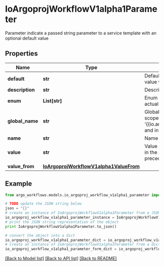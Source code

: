 # IoArgoprojWorkflowV1alpha1Parameter

Parameter indicate a passed string parameter to a service template with an optional default value

## Properties

Name | Type | Description | Notes
------------ | ------------- | ------------- | -------------
**default** | **str** | Default is the default value to use for an input parameter if a value was not supplied | [optional] 
**description** | **str** | Description is the parameter description | [optional] 
**enum** | **List[str]** | Enum holds a list of string values to choose from, for the actual value of the parameter | [optional] 
**global_name** | **str** | GlobalName exports an output parameter to the global scope, making it available as &#39;{{io.argoproj.workflow.v1alpha1.outputs.parameters.XXXX}} and in workflow.status.outputs.parameters | [optional] 
**name** | **str** | Name is the parameter name | 
**value** | **str** | Value is the literal value to use for the parameter. If specified in the context of an input parameter, the value takes precedence over any passed values | [optional] 
**value_from** | [**IoArgoprojWorkflowV1alpha1ValueFrom**](IoArgoprojWorkflowV1alpha1ValueFrom.md) |  | [optional] 

## Example

```python
from argo_workflows.models.io_argoproj_workflow_v1alpha1_parameter import IoArgoprojWorkflowV1alpha1Parameter

# TODO update the JSON string below
json = "{}"
# create an instance of IoArgoprojWorkflowV1alpha1Parameter from a JSON string
io_argoproj_workflow_v1alpha1_parameter_instance = IoArgoprojWorkflowV1alpha1Parameter.from_json(json)
# print the JSON string representation of the object
print IoArgoprojWorkflowV1alpha1Parameter.to_json()

# convert the object into a dict
io_argoproj_workflow_v1alpha1_parameter_dict = io_argoproj_workflow_v1alpha1_parameter_instance.to_dict()
# create an instance of IoArgoprojWorkflowV1alpha1Parameter from a dict
io_argoproj_workflow_v1alpha1_parameter_form_dict = io_argoproj_workflow_v1alpha1_parameter.from_dict(io_argoproj_workflow_v1alpha1_parameter_dict)
```
[[Back to Model list]](../README.md#documentation-for-models) [[Back to API list]](../README.md#documentation-for-api-endpoints) [[Back to README]](../README.md)



